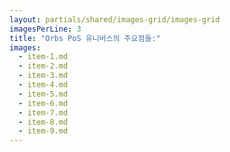 ```yaml
---
layout: partials/shared/images-grid/images-grid
imagesPerLine: 3
title: "Orbs PoS 유니버스의 주요점들:"
images:
  - item-1.md
  - item-2.md
  - item-3.md
  - item-4.md
  - item-5.md
  - item-6.md
  - item-7.md
  - item-8.md
  - item-9.md
---
```

